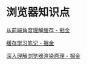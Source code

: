 # 浏览器知识点

[从前端角度理解缓存 - 掘金](https://juejin.cn/post/6844903762918637576)

[缓存学习笔记 - 掘金](https://juejin.cn/post/6862893749219885070)

[深入理解浏览器渲染原理 - 掘金](https://juejin.cn/post/6909837072912089102)
